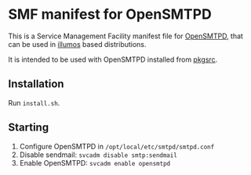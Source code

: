# SMF manifest for OpenSMTPD

This is a Service Management Facility manifest file for [OpenSMTPD](https://www.opensmtpd.org/), that can be used in [illumos](https://www.illumos.org/) based distributions.

It is intended to be used with OpenSMTPD installed from [pkgsrc](https://pkgsrc.smartos.org/).

## Installation

Run `install.sh`.

## Starting

1. Configure OpenSMTPD in `/opt/local/etc/smtpd/smtpd.conf`
1. Disable sendmail: `svcadm disable smtp:sendmail`
1. Enable OpenSMTPD: `svcadm enable opensmtpd`
